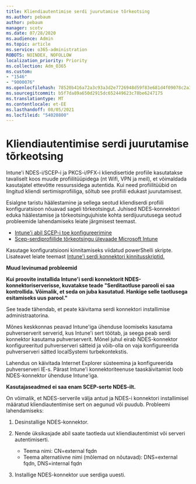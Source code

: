 ```yaml
---
title: Kliendiautentimise serdi juurutamise tõrkeotsing
ms.author: pebaum
author: pebaum
manager: scotv
ms.date: 07/28/2020
ms.audience: Admin
ms.topic: article
ms.service: o365-administration
ROBOTS: NOINDEX, NOFOLLOW
localization_priority: Priority
ms.collection: Adm_O365
ms.custom:
- "1546"
- "9000076"
ms.openlocfilehash: 78520b416a72a3c93a3d2e7726948d59f83e681d4f09078c2a3cefac7bf1db3d
ms.sourcegitcommit: b5f7da89a650d2915dc652449623c78be6247175
ms.translationtype: MT
ms.contentlocale: et-EE
ms.lasthandoff: 08/05/2021
ms.locfileid: "54020800"
---
```

# <a name="troubleshooting-client-authentication-certificate-deployment"></a>Kliendiautentimise serdi juurutamise tõrkeotsing

Intune'i NDES-i/SCEP-i ja PKCS-i/PFX-i kliendisertide profiile kasutatakse tavaliselt koos muude profiilitüüpidega (nt Wifi, VPN ja meil), et võimaldada kasutajatel ettevõtte ressurssidega autentida. Kui need profiilitüübid on lingitud kliendi sertimisprofiiliga, sõltub see profiili edukast juurutamisest.

Esialgne taristu häälestamine ja sellega seotud kliendiserdi profiili konfiguratsioon nõuavad sageli tõrkeotsingut. Juhised NDES-konnektori eduka häälestamise ja tõrkeotsingujuhiste kohta serdijuurutusega seotud probleemide lahendamiseks leiate järgmisest teemast. 

- [Intune'i abil SCEP-i toe konfigureerimine](https://support.microsoft.com/help/4459540/troubleshoot-ndes-configuration-for-use-with-intune)
- [Scep-serdiprofiilide tõrkeotsingu ülevaade Microsoft Intune](https://support.microsoft.com/help/4457481/troubleshooting-scep-certificate-profile-deployment-in-intune)

Kasutage konfiguratsiooni kinnitamiseks viidatud powerShelli skripte. Lisateavet leiate teemast [Intune'i serdi konnektori kinnitusskriptid.](https://github.com/microsoftgraph/powershell-intune-samples/tree/master/CertificationAuthority)

  
**Muud levinumad probleemid**

**Kui proovite installida Intune'i serdi konnektorit NDES-konnektoriserverisse, kuvatakse teade "Serditaotluse parooli ei saa kontrollida. Võimalik, et seda on juba kasutatud. Hankige selle taotlusega esitamiseks uus parool."**  

See teade tähendab, et peate käivitama serdi konnektori installimise administraatorina.

Mõnes keskkonnas peavad Intune'iga ühenduse loomiseks kasutama puhverserverit serverid, kus Intune'i sert töötab, ja seega peab serdi konnektor kasutama puhverserverit. Mõnel juhul eirab NDES-konnektor konfigureeritud puhverserveri sätteid ja võib-olla on vaja konfigureerida puhverserveri sätted localSystemi turbekontekstis. 
 
Lahendus on käivitada Internet Explorer süsteemina ja konfigureerida puhverserveri IE-s. Pärast Intune'i konnektoriteenuse taaskäivitamist loob NDES-konnektor ühenduse Intune'iga.

**Kasutajaseadmed ei saa enam SCEP-serte NDES-ilt.**

On võimalik, et NDES-serverile välja antud ja NDES-i konnektori installimisel määratud kliendiautentimise sert on aegunud või puudub. Probleemi lahendamiseks: 
 
1. Desinstallige NDES-konnektor.  
2. Nende üksikasjade abil saate taotleda uut kliendiautentimist või serveri autentimiserti. 
 
    - Teema nimi: CN=external fqdn  
    - Teema alternatiivne nimi (mõlemad on nõutavad): DNS=external fqdn, DNS=internal fqdn 
 
3. Installige NDES-konnektor uue serdiga uuesti.